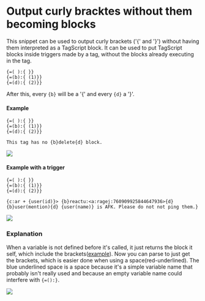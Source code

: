 # Output curly bracktes without them becoming blocks
This snippet can be used to output curly brackets ('{' and '}') without having them interpreted as a TagScript block. It can be used to put TagScript blocks inside triggers made by a tag, without the blocks already executing in the tag.
```
{=( ):{ }}
{=(b):{ (1)}}
{=(d):{ (2)}}
```
After this, every `{b}` will be a '{' and every `{d}` a '}'.

#### Example

```
{=( ):{ }}
{=(b):{ (1)}}
{=(d):{ (2)}}

This tag has no {b}delete{d} block.
```

![](https://i.imgur.com/iR6HkcB.png)

#### Example with a trigger

```
{=( ):{ }}
{=(b):{ (1)}}
{=(d):{ (2)}}

{c:ar + {user(id)}> {b}reactu:<a:ragej:760909925844647936>{d}
{b}user(mention){d} {user(name)} is AFK. Please do not not ping them.}
```

![](https://i.imgur.com/RPknUiV.png)

### Explanation

When a variable is not defined before it's called, it just returns the block it self, which include the brackets([example](https://i.imgur.com/mxZiGfn.png)). Now you can parse to just get the brackets, which is easier done when using a space(red-underlined). The blue underlined space is a space because it's a simple variable name that probably isn't really used and because an empty variable name could interfere with `{=():}`.  

![](https://i.imgur.com/jb5jK1Q.png)

